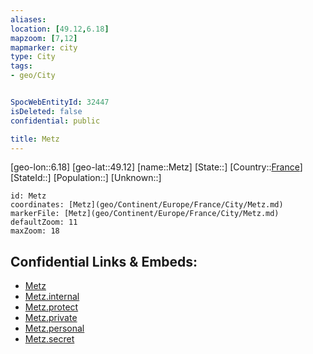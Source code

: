 ```yaml
---
aliases: 
location: [49.12,6.18]
mapzoom: [7,12] 
mapmarker: city 
type: City
tags:
- geo/City


SpocWebEntityId: 32447
isDeleted: false
confidential: public

title: Metz
---
```

[geo-lon::6.18]
[geo-lat::49.12]
[name::Metz]
[State::]
[Country::[France](geo/Continent/Europe/France.md)]
[StateId::]
[Population::]
[Unknown::]


```leaflet
id: Metz
coordinates: [Metz](geo/Continent/Europe/France/City/Metz.md)
markerFile: [Metz](geo/Continent/Europe/France/City/Metz.md)
defaultZoom: 11 
maxZoom: 18
```


## Confidential Links & Embeds: 
- [Metz](../../../../../../_public/geo/Continent/Europe/France/City/Metz.md) 
- [Metz.internal](../../../../../../_internal/geo/Continent/Europe/France/City/Metz.internal.md) 
- [Metz.protect](../../../../../../_protect/geo/Continent/Europe/France/City/Metz.protect.md) 
- [Metz.private](../../../../../../_private/geo/Continent/Europe/France/City/Metz.private.md) 
- [Metz.personal](../../../../../../_personal/geo/Continent/Europe/France/City/Metz.personal.md) 
- [Metz.secret](../../../../../../_secret/geo/Continent/Europe/France/City/Metz.secret.md) 
